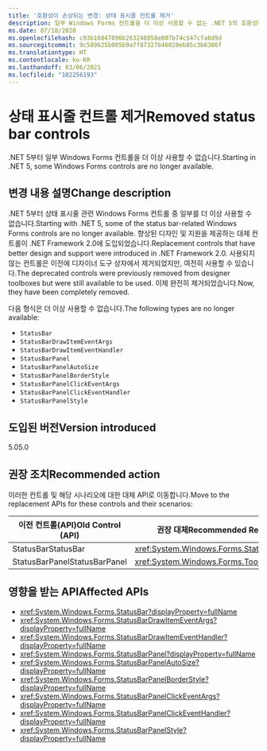 ```yaml
---
title: '호환성이 손상되는 변경: 상태 표시줄 컨트롤 제거'
description: 일부 Windows Forms 컨트롤을 더 이상 사용할 수 없는 .NET 5의 호환성이 손상되는 변경에 관해 알아봅니다.
ms.date: 07/18/2020
ms.openlocfilehash: c93b16047896b263248858e807b74c547cfa6d9d
ms.sourcegitcommit: 9c589b25b005b9a7f87327646020eb85c3b6306f
ms.translationtype: HT
ms.contentlocale: ko-KR
ms.lasthandoff: 03/06/2021
ms.locfileid: "102256193"
---
```

# <a name="removed-status-bar-controls"></a><span data-ttu-id="b3d73-103">상태 표시줄 컨트롤 제거</span><span class="sxs-lookup"><span data-stu-id="b3d73-103">Removed status bar controls</span></span>

<span data-ttu-id="b3d73-104">.NET 5부터 일부 Windows Forms 컨트롤을 더 이상 사용할 수 없습니다.</span><span class="sxs-lookup"><span data-stu-id="b3d73-104">Starting in .NET 5, some Windows Forms controls are no longer available.</span></span>

## <a name="change-description"></a><span data-ttu-id="b3d73-105">변경 내용 설명</span><span class="sxs-lookup"><span data-stu-id="b3d73-105">Change description</span></span>

<span data-ttu-id="b3d73-106">.NET 5부터 상태 표시줄 관련 Windows Forms 컨트롤 중 일부를 더 이상 사용할 수 없습니다.</span><span class="sxs-lookup"><span data-stu-id="b3d73-106">Starting with .NET 5, some of the status bar-related Windows Forms controls are no longer available.</span></span> <span data-ttu-id="b3d73-107">향상된 디자인 및 지원을 제공하는 대체 컨트롤이 .NET Framework 2.0에 도입되었습니다.</span><span class="sxs-lookup"><span data-stu-id="b3d73-107">Replacement controls that have better design and support were introduced in .NET Framework 2.0.</span></span> <span data-ttu-id="b3d73-108">사용되지 않는 컨트롤은 이전에 디자이너 도구 상자에서 제거되었지만, 여전히 사용할 수 있습니다.</span><span class="sxs-lookup"><span data-stu-id="b3d73-108">The deprecated controls were previously removed from designer toolboxes but were still available to be used.</span></span> <span data-ttu-id="b3d73-109">이제 완전히 제거되었습니다.</span><span class="sxs-lookup"><span data-stu-id="b3d73-109">Now, they have been completely removed.</span></span>

<span data-ttu-id="b3d73-110">다음 형식은 더 이상 사용할 수 없습니다.</span><span class="sxs-lookup"><span data-stu-id="b3d73-110">The following types are no longer available:</span></span>

* `StatusBar`
* `StatusBarDrawItemEventArgs`
* `StatusBarDrawItemEventHandler`
* `StatusBarPanel`
* `StatusBarPanelAutoSize`
* `StatusBarPanelBorderStyle`
* `StatusBarPanelClickEventArgs`
* `StatusBarPanelClickEventHandler`
* `StatusBarPanelStyle`

## <a name="version-introduced"></a><span data-ttu-id="b3d73-111">도입된 버전</span><span class="sxs-lookup"><span data-stu-id="b3d73-111">Version introduced</span></span>

<span data-ttu-id="b3d73-112">5.0</span><span class="sxs-lookup"><span data-stu-id="b3d73-112">5.0</span></span>

## <a name="recommended-action"></a><span data-ttu-id="b3d73-113">권장 조치</span><span class="sxs-lookup"><span data-stu-id="b3d73-113">Recommended action</span></span>

<span data-ttu-id="b3d73-114">이러한 컨트롤 및 해당 시나리오에 대한 대체 API로 이동합니다.</span><span class="sxs-lookup"><span data-stu-id="b3d73-114">Move to the replacement APIs for these controls and their scenarios:</span></span>

| <span data-ttu-id="b3d73-115">이전 컨트롤(API)</span><span class="sxs-lookup"><span data-stu-id="b3d73-115">Old Control (API)</span></span> | <span data-ttu-id="b3d73-116">권장 대체</span><span class="sxs-lookup"><span data-stu-id="b3d73-116">Recommended Replacement</span></span>                          |
|-------------------|--------------------------------------------------|
| <span data-ttu-id="b3d73-117">StatusBar</span><span class="sxs-lookup"><span data-stu-id="b3d73-117">StatusBar</span></span>         | <xref:System.Windows.Forms.StatusStrip>          |
| <span data-ttu-id="b3d73-118">StatusBarPanel</span><span class="sxs-lookup"><span data-stu-id="b3d73-118">StatusBarPanel</span></span>    | <xref:System.Windows.Forms.ToolStripStatusLabel> |

## <a name="affected-apis"></a><span data-ttu-id="b3d73-119">영향을 받는 API</span><span class="sxs-lookup"><span data-stu-id="b3d73-119">Affected APIs</span></span>

- <xref:System.Windows.Forms.StatusBar?displayProperty=fullName>
- <xref:System.Windows.Forms.StatusBarDrawItemEventArgs?displayProperty=fullName>
- <xref:System.Windows.Forms.StatusBarDrawItemEventHandler?displayProperty=fullName>
- <xref:System.Windows.Forms.StatusBarPanel?displayProperty=fullName>
- <xref:System.Windows.Forms.StatusBarPanelAutoSize?displayProperty=fullName>
- <xref:System.Windows.Forms.StatusBarPanelBorderStyle?displayProperty=fullName>
- <xref:System.Windows.Forms.StatusBarPanelClickEventArgs?displayProperty=fullName>
- <xref:System.Windows.Forms.StatusBarPanelClickEventHandler?displayProperty=fullName>
- <xref:System.Windows.Forms.StatusBarPanelStyle?displayProperty=fullName>

<!--

### Affected APIs

- `T:System.Windows.Forms.StatusBar`
- `T:System.Windows.Forms.StatusBarDrawItemEventArgs`
- `T:System.Windows.Forms.StatusBarDrawItemEventHandler`
- `T:System.Windows.Forms.StatusBarPanel`
- `T:System.Windows.Forms.StatusBarPanelAutoSize`
- `T:System.Windows.Forms.StatusBarPanelBorderStyle`
- `T:System.Windows.Forms.StatusBarPanelClickEventArgs`
- `T:System.Windows.Forms.StatusBarPanelClickEventHandler`
- `T:System.Windows.Forms.StatusBarPanelStyle`

### Category

Windows Forms

-->
